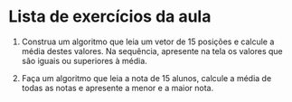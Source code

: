 # Lista de exercícios da aula

1. Construa um algoritmo que leia um vetor de 15 posições e calcule a média destes valores. Na sequência, apresente na tela os valores que são iguais ou superiores à média.

2. Faça um algoritmo que leia a nota de 15 alunos, calcule a média de todas as notas e apresente a menor e a maior nota.